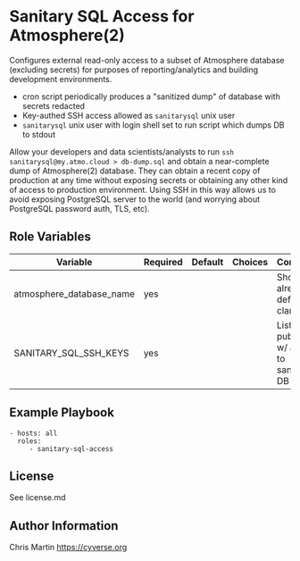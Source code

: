 Sanitary SQL Access for Atmosphere(2)
=========

Configures external read-only access to a subset of Atmosphere database (excluding secrets) for purposes of reporting/analytics and building development environments.

- cron script periodically produces a "sanitized dump" of database with secrets redacted
- Key-authed SSH access allowed as `sanitarysql` unix user
- `sanitarysql` unix user with login shell set to run script which dumps DB to stdout

Allow your developers and data scientists/analysts to run `ssh sanitarysql@my.atmo.cloud > db-dump.sql` and obtain a near-complete dump of Atmosphere(2) database. They can obtain a recent copy of production at any time without exposing secrets or obtaining any other kind of access to production environment. Using SSH in this way allows us to avoid exposing PostgreSQL server to the world (and worrying about PostgreSQL password auth, TLS, etc).

Role Variables
--------------

| Variable                  | Required | Default | Choices | Comments                                        |
|---------------------------|----------|---------|---------|-------------------------------------------------|
| atmosphere_database_name  | yes      |         |         | Should already be defined in clank vars         |
| SANITARY_SQL_SSH_KEYS     | yes      |         |         | List of SSH pub keys w/ access to sanitized DB  |


Example Playbook
----------------

    - hosts: all
      roles:
         - sanitary-sql-access

License
-------

See license.md

Author Information
------------------

Chris Martin
https://cyverse.org
